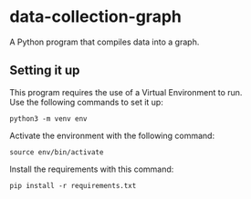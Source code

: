# data-collection-graph

A Python program that compiles data into a graph.

## Setting it up

This program requires the use of a Virtual Environment to run. <br>
Use the following commands to set it up:

```
python3 -m venv env
```

Activate the environment with the following command:

```
source env/bin/activate
```

Install the requirements with this command:

```
pip install -r requirements.txt
```
